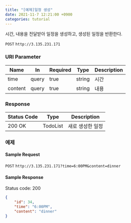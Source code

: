 ```yaml
---
title: "[예제]일정 생성"
date: 2021-11-7 12:21:00 +0900
categories: tutorial
---
```

시간, 내용을 전달받아 일정을 생성하고, 생성된 일정을 반환한다.

`POST` `http://3.135.231.171`

### URI Parameter

| Name    | In    | Required | Type   | Description |
| ------- | ----- | -------- | ------ | ----------- |
| time    | query | true     | string | 시간        |
| content | query | true     | string | 내용        |

### Response

| Status Code | Type     | Description      |
| ----------- | -------- | ---------------- |
| 200 OK      | TodoList | 새로 생성한 일정 |

### 예제

#### Sample Request

`POST` `http://3.135.231.171?time=6:00PM&content=dinner`

#### Sample Response

Status code: 200

```json
{
    "id": 34,
    "time": "6:00PM",
    "content": "dinner"
}
```